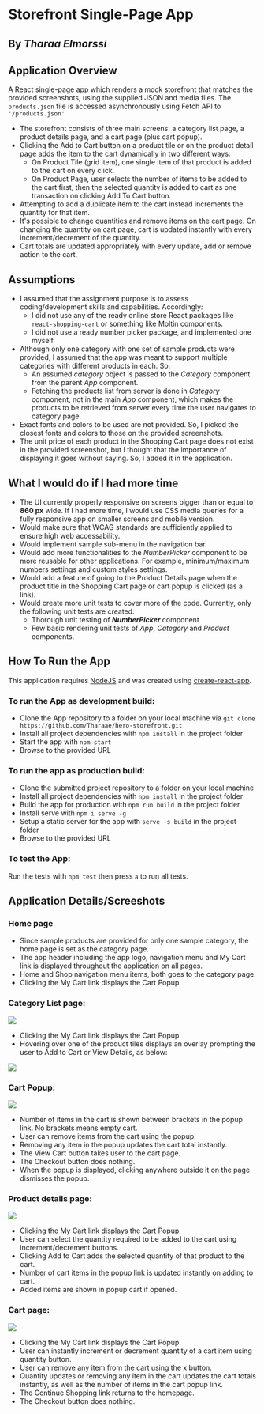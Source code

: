 # Storefront Single-Page App

By _Tharaa Elmorssi_
---

## Application Overview
A React single-page app which renders a mock storefront that matches the provided screenshots, using the
supplied JSON and media files. The `products.json` file is accessed asynchronously using Fetch API to `'/products.json'`
* The storefront consists of three main screens: a category list page, a product details page, and a cart page (plus cart popup).
* Clicking the Add to Cart button on a product tile or on the product detail page adds the item to the cart dynamically in two different ways:
  * On Product Tile (grid item), one single item of that product is added to the cart on every click.
  * On Product Page, user selects the number of items to be added to the cart first, then the selected quantity is added to cart as one transaction on clicking Add To Cart button.
* Attempting to add a duplicate item to the cart instead increments the quantity for that item.
* It's possible to change quantities and remove items on the cart page. On changing the quantity on cart page, cart is updated instantly with every increment/decrement of the quantity.
* Cart totals are updated appropriately with every update, add or remove action to the cart.


## Assumptions
* I assumed that the assignment purpose is to assess coding/development skills and capabilities. Accordingly:
  * I did not use any of the ready online store React packages like `react-shopping-cart` or something like Moltin components.
  * I did not use a ready number picker package, and implemented one myself.
* Although only one category with one set of sample products were provided, I assumed that the app was meant to support multiple categories with different products in each. So:
  * An assumed _category_ object is passed to the _Category_ component from the parent _App_ component.
  * Fetching the products list from server is done in _Category_ component, not in the main _App_ component, which makes the products to be retrieved from server every time the user navigates to category page.
* Exact fonts and colors to be used are not provided. So, I picked the closest fonts and colors to those on the provided screenshots.
* The unit price of each product in the Shopping Cart page does not exist in the provided screenshot, but I thought that the importance of displaying it goes without saying. So, I added it in the application.


## What I would do if I had more time
* The UI currently properly responsive on screens bigger than or equal to **860 px** wide. If I had more time, I would use CSS media queries for a fully responsive app on smaller screens and mobile version.
* Would make sure that WCAG standards are sufficiently applied to ensure high web accessability.
* Would implement sample sub-menu in the navigation bar.
* Would add more functionalities to the _NumberPicker_ component to be more reusable for other applications. For example, minimum/maximum numbers settings and custom styles settings.
* Would add a feature of going to the Product Details page when the product title in the Shopping Cart page or cart popup is clicked (as a link).
* Would create more unit tests to cover more of the code. Currently, only the following unit tests are created:
  * Thorough unit testing of **_NumberPicker_** component
  * Few basic rendering unit tests of _App_, _Category_ and _Product_ components. 


## How To Run the App
This application requires [NodeJS](https:/s/nodejs.org/en/) and was created using
[create-react-app](https://github.com/facebook/create-react-app).

### To run the App as development build:
- Clone the App repository to a folder on your local machine via `git clone https://github.com/Tharaae/hero-storefront.git`
- Install all project dependencies with `npm install` in the project folder
- Start the app with `npm start`
- Browse to the provided URL

### To run the app as production build:
- Clone the submitted project repository to a folder on your local machine
- Install all project dependencies with `npm install` in the project folder
- Build the app for production with `npm run build` in the project folder
- Install serve with `npm i serve -g`
- Setup a static server for the app with `serve -s build` in the project folder
- Browse to the provided URL

### To test the App:
Run the tests with `npm test` then press `a` to run all tests.


## Application Details/Screeshots
### Home page
* Since sample products are provided for only one sample category, the home page is set as the category page.
* The app header including the app logo, navigation menu and My Cart link is displayed throughout the application on all pages.
* Home and Shop navigation menu items, both goes to the category page.
* Clicking the My Cart link displays the Cart Popup.

### Category List page:
![](./screens/category-page.png)
* Clicking the My Cart link displays the Cart Popup.
* Hovering over one of the product tiles displays an overlay prompting the user to Add to Cart or View Details,
  as below:

![](./screens/product-tile-overlay.png)

### Cart Popup:
![](./screens/cart-popup.png)
* Number of items in the cart is shown between brackets in the popup link. No brackets means empty cart.
* User can remove items from the cart using the popup.
* Removing any item in the popup updates the cart total instantly.
* The View Cart button takes user to the cart page.
* The Checkout button does nothing.
* When the popup is displayed, clicking anywhere outside it on the page dismisses the popup.

### Product details page:
![](./screens/product-details.png)
* Clicking the My Cart link displays the Cart Popup.
* User can select the quantity required to be added to the cart using increment/decrement buttons.
* Clicking Add to Cart adds the selected quantity of that product to the cart.
* Number of cart items in the popup link is updated instantly on adding to cart.
* Added items are shown in popup cart if opened.

### Cart page:
![](./screens/cart.png)
* Clicking the My Cart link displays the Cart Popup.
* User can instantly increment or decrement quantity of a cart item using quantity button.
* User can remove any item from the cart using the x button.
* Quantity updates or removing any item in the cart updates the cart totals instantly, as well as the number of items in the cart popup link.
* The Continue Shopping link returns to the homepage.
* The Checkout button does nothing.
